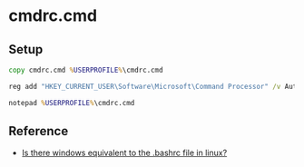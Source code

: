 # cmdrc.cmd

## Setup

```bat
copy cmdrc.cmd %USERPROFILE%\cmdrc.cmd
```

```bat
reg add "HKEY_CURRENT_USER\Software\Microsoft\Command Processor" /v AutoRun /t REG_SZ /d "%USERPROFILE%\cmdrc.cmd" /f
```

```bat
notepad %USERPROFILE%\cmdrc.cmd
```

## Reference

- [Is there windows equivalent to the .bashrc file in linux?](https://superuser.com/questions/144347/is-there-windows-equivalent-to-the-bashrc-file-in-linux)
